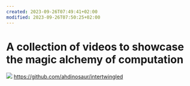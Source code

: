 ```yaml
---
created: 2023-09-26T07:49:41+02:00
modified: 2023-09-26T07:50:25+02:00
---
```


# A collection of videos to showcase the magic alchemy of computation

![](../_asset/A%20collection%20of%20videos%20to%20showcase%20the%20magic%20alchemy%20of%20computation_image_1.png)
https://github.com/ahdinosaur/intertwingled
